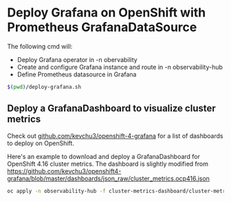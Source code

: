 # Deploy Grafana on OpenShift with Prometheus GrafanaDataSource

The following cmd will:
- Deploy Grafana operator in -n obervability
- Create and configure Grafana instance and route in -n observability-hub
- Define Prometheus datasource in Grafana

```bash
$(pwd)/deploy-grafana.sh
```

## Deploy a GrafanaDashboard to visualize cluster metrics

Check out [github.com/kevchu3/openshift-4-grafana](https://github.com/kevchu3/openshift4-grafana/tree/master/dashboards/crds) for a list of
dashboards to deploy on OpenShift.

Here's an example to download and deploy a GrafanaDashboard for OpenShift 4.16 cluster metrics.
The dashboard is slightly modified from https://github.com/kevchu3/openshift4-grafana/blob/master/dashboards/json_raw/cluster_metrics.ocp416.json

```bash
oc apply -n observability-hub -f cluster-metrics-dashboard/cluster-metrics.yaml 
```
